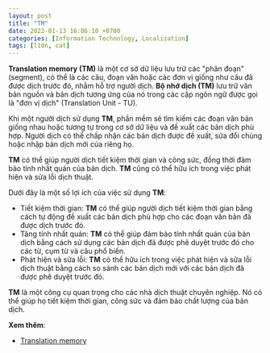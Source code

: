 ```yaml
---
layout: post
title: "TM"
date: 2022-01-13 16:06:10 +0700
categories: [Information Technology, Localization]
tags: [l10n, cat]
---
```


**Translation memory (TM)** là một cơ sở dữ liệu lưu trữ các "phân đoạn" (segment), có thể là các câu, đoạn văn hoặc các đơn vị giống như câu đã được dịch trước đó, nhằm hỗ trợ người dịch. **Bộ nhớ dịch (TM)** lưu trữ văn bản nguồn và bản dịch tương ứng của nó trong các cặp ngôn ngữ được gọi là "đơn vị dịch" (Translation Unit - TU).

Khi một người dịch sử dụng **TM**, phần mềm sẽ tìm kiếm các đoạn văn bản giống nhau hoặc tương tự trong cơ sở dữ liệu và đề xuất các bản dịch phù hợp. Người dịch có thể chấp nhận các bản dịch được đề xuất, sửa đổi chúng hoặc nhập bản dịch mới của riêng họ.

**TM** có thể giúp người dịch tiết kiệm thời gian và công sức, đồng thời đảm bảo tính nhất quán của bản dịch. **TM** cũng có thể hữu ích trong việc phát hiện và sửa lỗi dịch thuật.

Dưới đây là một số lợi ích của việc sử dụng **TM**:

- Tiết kiệm thời gian: **TM** có thể giúp người dịch tiết kiệm thời gian bằng cách tự động đề xuất các bản dịch phù hợp cho các đoạn văn bản đã được dịch trước đó.
- Tăng tính nhất quán: **TM** có thể giúp đảm bảo tính nhất quán của bản dịch bằng cách sử dụng các bản dịch đã được phê duyệt trước đó cho các từ, cụm từ và câu phổ biến.
- Phát hiện và sửa lỗi: **TM** có thể hữu ích trong việc phát hiện và sửa lỗi dịch thuật bằng cách so sánh các bản dịch mới với các bản dịch đã được phê duyệt trước đó.

**TM** là một công cụ quan trọng cho các nhà dịch thuật chuyên nghiệp. Nó có thể giúp họ tiết kiệm thời gian, công sức và đảm bảo chất lượng của bản dịch.

**Xem thêm**:
- [Translation memory](https://en.wikipedia.org/wiki/Translation_memory)
